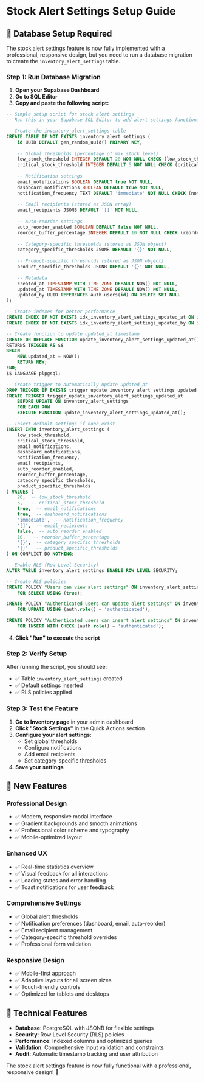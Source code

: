 # Stock Alert Settings Setup Guide

## 🚨 **Database Setup Required**

The stock alert settings feature is now fully implemented with a professional, responsive design, but you need to run a database migration to create the `inventory_alert_settings` table.

### **Step 1: Run Database Migration**

1. **Open your Supabase Dashboard**
2. **Go to SQL Editor**
3. **Copy and paste the following script:**

```sql
-- Simple setup script for stock alert settings
-- Run this in your Supabase SQL Editor to add alert settings functionality

-- Create the inventory_alert_settings table
CREATE TABLE IF NOT EXISTS inventory_alert_settings (
    id UUID DEFAULT gen_random_uuid() PRIMARY KEY,
    
    -- Global thresholds (percentage of max stock level)
    low_stock_threshold INTEGER DEFAULT 20 NOT NULL CHECK (low_stock_threshold >= 0 AND low_stock_threshold <= 100),
    critical_stock_threshold INTEGER DEFAULT 5 NOT NULL CHECK (critical_stock_threshold >= 0 AND critical_stock_threshold <= 100),
    
    -- Notification settings
    email_notifications BOOLEAN DEFAULT true NOT NULL,
    dashboard_notifications BOOLEAN DEFAULT true NOT NULL,
    notification_frequency TEXT DEFAULT 'immediate' NOT NULL CHECK (notification_frequency IN ('immediate', 'daily', 'weekly')),
    
    -- Email recipients (stored as JSON array)
    email_recipients JSONB DEFAULT '[]' NOT NULL,
    
    -- Auto-reorder settings
    auto_reorder_enabled BOOLEAN DEFAULT false NOT NULL,
    reorder_buffer_percentage INTEGER DEFAULT 10 NOT NULL CHECK (reorder_buffer_percentage >= 0 AND reorder_buffer_percentage <= 100),
    
    -- Category-specific thresholds (stored as JSON object)
    category_specific_thresholds JSONB DEFAULT '{}' NOT NULL,
    
    -- Product-specific thresholds (stored as JSON object)
    product_specific_thresholds JSONB DEFAULT '{}' NOT NULL,
    
    -- Metadata
    created_at TIMESTAMP WITH TIME ZONE DEFAULT NOW() NOT NULL,
    updated_at TIMESTAMP WITH TIME ZONE DEFAULT NOW() NOT NULL,
    updated_by UUID REFERENCES auth.users(id) ON DELETE SET NULL
);

-- Create indexes for better performance
CREATE INDEX IF NOT EXISTS idx_inventory_alert_settings_updated_at ON inventory_alert_settings(updated_at);
CREATE INDEX IF NOT EXISTS idx_inventory_alert_settings_updated_by ON inventory_alert_settings(updated_by);

-- Create function to update updated_at timestamp
CREATE OR REPLACE FUNCTION update_inventory_alert_settings_updated_at()
RETURNS TRIGGER AS $$
BEGIN
    NEW.updated_at = NOW();
    RETURN NEW;
END;
$$ LANGUAGE plpgsql;

-- Create trigger to automatically update updated_at
DROP TRIGGER IF EXISTS trigger_update_inventory_alert_settings_updated_at ON inventory_alert_settings;
CREATE TRIGGER trigger_update_inventory_alert_settings_updated_at
    BEFORE UPDATE ON inventory_alert_settings
    FOR EACH ROW
    EXECUTE FUNCTION update_inventory_alert_settings_updated_at();

-- Insert default settings if none exist
INSERT INTO inventory_alert_settings (
    low_stock_threshold,
    critical_stock_threshold,
    email_notifications,
    dashboard_notifications,
    notification_frequency,
    email_recipients,
    auto_reorder_enabled,
    reorder_buffer_percentage,
    category_specific_thresholds,
    product_specific_thresholds
) VALUES (
    20,  -- low_stock_threshold
    5,   -- critical_stock_threshold
    true,  -- email_notifications
    true,  -- dashboard_notifications
    'immediate',  -- notification_frequency
    '[]',  -- email_recipients
    false,  -- auto_reorder_enabled
    10,   -- reorder_buffer_percentage
    '{}',  -- category_specific_thresholds
    '{}'   -- product_specific_thresholds
) ON CONFLICT DO NOTHING;

-- Enable RLS (Row Level Security)
ALTER TABLE inventory_alert_settings ENABLE ROW LEVEL SECURITY;

-- Create RLS policies
CREATE POLICY "Users can view alert settings" ON inventory_alert_settings
    FOR SELECT USING (true);

CREATE POLICY "Authenticated users can update alert settings" ON inventory_alert_settings
    FOR UPDATE USING (auth.role() = 'authenticated');

CREATE POLICY "Authenticated users can insert alert settings" ON inventory_alert_settings
    FOR INSERT WITH CHECK (auth.role() = 'authenticated');
```

4. **Click "Run" to execute the script**

### **Step 2: Verify Setup**

After running the script, you should see:
- ✅ Table `inventory_alert_settings` created
- ✅ Default settings inserted
- ✅ RLS policies applied

### **Step 3: Test the Feature**

1. **Go to Inventory page** in your admin dashboard
2. **Click "Stock Settings"** in the Quick Actions section
3. **Configure your alert settings**:
   - Set global thresholds
   - Configure notifications
   - Add email recipients
   - Set category-specific thresholds
4. **Save your settings**

## 🎨 **New Features**

### **Professional Design**
- ✅ Modern, responsive modal interface
- ✅ Gradient backgrounds and smooth animations
- ✅ Professional color scheme and typography
- ✅ Mobile-optimized layout

### **Enhanced UX**
- ✅ Real-time statistics overview
- ✅ Visual feedback for all interactions
- ✅ Loading states and error handling
- ✅ Toast notifications for user feedback

### **Comprehensive Settings**
- ✅ Global alert thresholds
- ✅ Notification preferences (dashboard, email, auto-reorder)
- ✅ Email recipient management
- ✅ Category-specific threshold overrides
- ✅ Professional form validation

### **Responsive Design**
- ✅ Mobile-first approach
- ✅ Adaptive layouts for all screen sizes
- ✅ Touch-friendly controls
- ✅ Optimized for tablets and desktops

## 🔧 **Technical Features**

- **Database**: PostgreSQL with JSONB for flexible settings
- **Security**: Row Level Security (RLS) policies
- **Performance**: Indexed columns and optimized queries
- **Validation**: Comprehensive input validation and constraints
- **Audit**: Automatic timestamp tracking and user attribution

The stock alert settings feature is now fully functional with a professional, responsive design! 🚀
